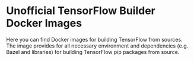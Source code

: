 # Unofficial TensorFlow Builder Docker Images

Here you can find Docker images for building TensorFlow from sources. The image provides for all necessary environment and dependencies (e.g. Bazel and libraries) for building TensorFlow pip packages from source.
